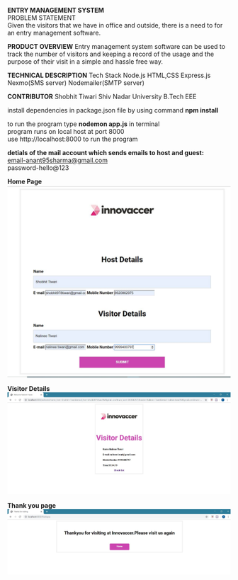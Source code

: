 
**ENTRY MANAGEMENT SYSTEM**<br/>
PROBLEM STATEMENT<br/>
Given the visitors that we have in office and outside, there is a need to for an entry management software.<br/>

**PRODUCT OVERVIEW**
Entry management system software can be used to track the number of visitors and keeping a record of the usage and the purpose of their visit in a simple and hassle free way.  



**TECHNICAL DESCRIPTION**
Tech Stack
Node.js
HTML,CSS
Express.js
Nexmo(SMS server)
Nodemailer(SMTP server)  

**CONTRIBUTOR**
Shobhit Tiwari
Shiv Nadar University
B.Tech EEE  


install dependencies in package.json file by using command **npm install**  

to run the program type **nodemon app.js** in terminal  
program runs on local host at port 8000   
use http://localhost:8000 to run the program  




**detials of the mail account which sends emails to host and guest:**  
email-anant95sharma@gmail.com  
password-hello@123  



**Home Page**
![alt text](https://github.com/shobhu98/Invc/blob/master/home.JPG)


**Visitor Details**
![alt_text](https://github.com/shobhu98/Invc/blob/master/visitor%20details.JPG)


**Thank you page**
![alt_text](https://github.com/shobhu98/Invc/blob/master/thankyou.JPG)
